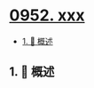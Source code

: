 # [0952. xxx](https://github.com/Tdahuyou/TNotes.leetcode/tree/main/notes/0952.%20xxx)

<!-- region:toc -->

- [1. 📝 概述](#1--概述)

<!-- endregion:toc -->

## 1. 📝 概述

